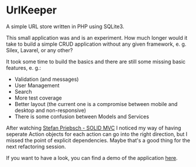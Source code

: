 # UrlKeeper
A simple URL store written in PHP using SQLite3.

This small application was and is an experiment. How much longer would it
take to build a simple CRUD application without any given framework, e. g.
Silex, Lavarel, or any other?

It took some time to build the basics and there are still some missing basic
features, e. g.:

- Validation (and messages)
- User Management
- Search
- More test coverage
- Better layout (the current one is a compromise between mobile and desktop and non-responsive)
- There is some confusion between Models and Services

After watching [Stefan Priebsch - SOLID MVC](https://vimeo.com/148989192) I noticed my way of
having seperate Action objects for each action can go into the right direction, but I missed the
point of explicit dependencies. Maybe that's a good thing for the next refactoring session.

If you want to have a look, you can find a demo of the application [here](http://florianhansen.net/urlkeeper/).

